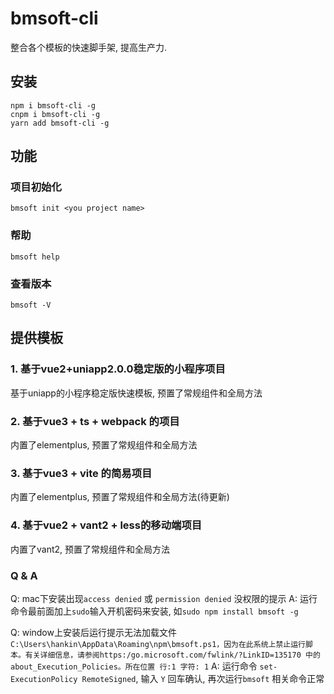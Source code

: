 # bmsoft-cli
整合各个模板的快速脚手架, 提高生产力.

## 安装
```
npm i bmsoft-cli -g
cnpm i bmsoft-cli -g
yarn add bmsoft-cli -g
```
## 功能
### 项目初始化
```
bmsoft init <you project name>
```
### 帮助
```
bmsoft help
```
### 查看版本
```
bmsoft -V
```
## 提供模板
### 1. 基于vue2+uniapp2.0.0稳定版的小程序项目
基于uniapp的小程序稳定版快速模板, 预置了常规组件和全局方法

### 2. 基于vue3 + ts + webpack 的项目
内置了elementplus, 预置了常规组件和全局方法

### 3. 基于vue3 + vite 的简易项目
内置了elementplus, 预置了常规组件和全局方法(待更新)
### 4. 基于vue2 + vant2 + less的移动端项目
内置了vant2, 预置了常规组件和全局方法

### Q & A
Q: mac下安装出现`access denied` 或 `permission denied` 没权限的提示
A: 运行命令最前面加上`sudo`输入开机密码来安装, 如`sudo npm install bmsoft -g`

Q: window上安装后运行提示无法加载文件`C:\Users\hankin\AppData\Roaming\npm\bmsoft.ps1，因为在此系统上禁止运行脚本。有关详细信息，请参阅https:/go.microsoft.com/fwlink/?LinkID=135170 中的 about_Execution_Policies。所在位置 行:1 字符: 1`
A: 运行命令 `set-ExecutionPolicy RemoteSigned`, 输入 `Y` 回车确认, 再次运行`bmsoft` 相关命令正常
